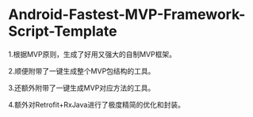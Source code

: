 # Android-Fastest-MVP-Framework-Script-Template
1.根据MVP原则，生成了好用又强大的自制MVP框架。

2.顺便附带了一键生成整个MVP包结构的工具。

3.还额外附带了一键生成MVP对应方法的工具。

4.额外对Retrofit+RxJava进行了极度精简的优化和封装。
